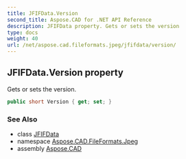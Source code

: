 ```yaml
---
title: JFIFData.Version
second_title: Aspose.CAD for .NET API Reference
description: JFIFData property. Gets or sets the version
type: docs
weight: 40
url: /net/aspose.cad.fileformats.jpeg/jfifdata/version/
---
```

## JFIFData.Version property

Gets or sets the version.

```csharp
public short Version { get; set; }
```

### See Also

* class [JFIFData](../)
* namespace [Aspose.CAD.FileFormats.Jpeg](../../jfifdata/)
* assembly [Aspose.CAD](../../../)


